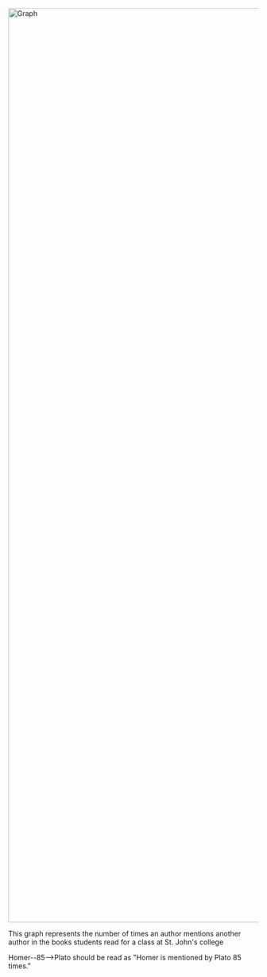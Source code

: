 <img width="7670" height="1840" alt="Graph" src="https://github.com/user-attachments/assets/1b5fa9ce-65ff-4c3e-a4aa-96280e51a0ca" />


This graph represents the number of times an author mentions another author in the books students read for a class at St. John's college

Homer--85-->Plato should be read as "Homer is mentioned by Plato 85 times."
